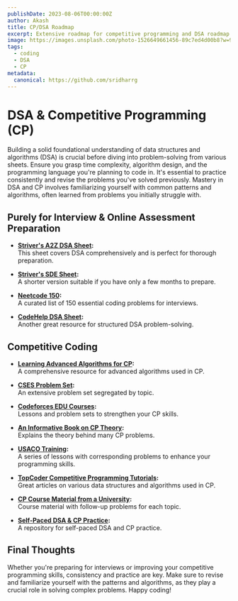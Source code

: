 ```yaml
---
publishDate: 2023-08-06T00:00:00Z
author: Akash
title: CP/DSA Roadmap
excerpt: Extensive roadmap for competitive programming and DSA roadmap    
image: https://images.unsplash.com/photo-1526649661456-89c7ed4d00b8?w=900&auto=format&fit=crop&q=60&ixlib=rb-4.0.3&ixid=M3wxMjA3fDB8MHxzZWFyY2h8NjB8fG1hY2hpbmUlMjBsZWFybmluZ3xlbnwwfHwwfHx8MA%3D%3D
tags:
  - coding
  - DSA
  - CP
metadata:
  canonical: https://github.com/sridharrg
---
```


# DSA & Competitive Programming (CP)

Building a solid foundational understanding of data structures and algorithms (DSA) is crucial before diving into problem-solving from various sheets. Ensure you grasp time complexity, algorithm design, and the programming language you're planning to code in. It's essential to practice consistently and revise the problems you've solved previously. Mastery in DSA and CP involves familiarizing yourself with common patterns and algorithms, often learned from problems you initially struggle with.

## Purely for Interview & Online Assessment Preparation

- **[Striver's A2Z DSA Sheet](https://takeuforward.org/strivers-a2z-dsa-course/strivers-a2z-dsa-course-sheet-2):**  
  This sheet covers DSA comprehensively and is perfect for thorough preparation.

- **[Striver's SDE Sheet](https://takeuforward.org/interviews/strivers-sde-sheet-top-coding-interview-problems/):**  
  A shorter version suitable if you have only a few months to prepare.

- **[Neetcode 150](https://neetcode.io/practice):**  
  A curated list of 150 essential coding problems for interviews.

- **[CodeHelp DSA Sheet](https://www.naukri.com/code360/problem-lists/love-babbar-dsa-sheet-problems):**  
  Another great resource for structured DSA problem-solving.

## Competitive Coding

- **[Learning Advanced Algorithms for CP](https://cp-algorithms.com/):**  
  A comprehensive resource for advanced algorithms used in CP.

- **[CSES Problem Set](https://cses.fi/problemset/):**  
  An extensive problem set segregated by topic.

- **[Codeforces EDU Courses](https://codeforces.com/edu/courses):**  
  Lessons and problem sets to strengthen your CP skills.

- **[An Informative Book on CP Theory](https://kostka.dev/sp/):**  
  Explains the theory behind many CP problems.

- **[USACO Training](https://usaco.training/):**  
  A series of lessons with corresponding problems to enhance your programming skills.

- **[TopCoder Competitive Programming Tutorials](https://www.topcoder.com/thrive/search?tags[]=Competitive%20Programming%20Tutorials):**  
  Great articles on various data structures and algorithms used in CP.

- **[CP Course Material from a University](https://github.com/SuprDewd/T-414-AFLV):**  
  Course material with follow-up problems for each topic.

- **[Self-Paced DSA & CP Practice](https://github.com/The-CODE-Plus-Plus-Community/Competitive-Programming-and-DSA):**  
  A repository for self-paced DSA and CP practice.

## Final Thoughts

Whether you're preparing for interviews or improving your competitive programming skills, consistency and practice are key. Make sure to revise and familiarize yourself with the patterns and algorithms, as they play a crucial role in solving complex problems. Happy coding!